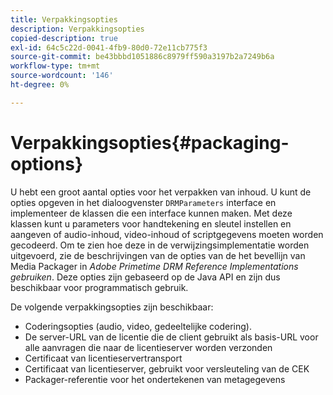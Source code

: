 ```yaml
---
title: Verpakkingsopties
description: Verpakkingsopties
copied-description: true
exl-id: 64c5c22d-0041-4fb9-80d0-72e11cb775f3
source-git-commit: be43bbbd1051886c8979ff590a3197b2a7249b6a
workflow-type: tm+mt
source-wordcount: '146'
ht-degree: 0%

---
```


# Verpakkingsopties{#packaging-options}

U hebt een groot aantal opties voor het verpakken van inhoud. U kunt de opties opgeven in het dialoogvenster `DRMParameters` interface en implementeer de klassen die een interface kunnen maken. Met deze klassen kunt u parameters voor handtekening en sleutel instellen en aangeven of audio-inhoud, video-inhoud of scriptgegevens moeten worden gecodeerd. Om te zien hoe deze in de verwijzingsimplementatie worden uitgevoerd, zie de beschrijvingen van de opties van de het bevellijn van Media Packager in *Adobe Primetime DRM Reference Implementations gebruiken*. Deze opties zijn gebaseerd op de Java API en zijn dus beschikbaar voor programmatisch gebruik.

De volgende verpakkingsopties zijn beschikbaar:

* Coderingsopties (audio, video, gedeeltelijke codering).
* De server-URL van de licentie die de client gebruikt als basis-URL voor alle aanvragen die naar de licentieserver worden verzonden
* Certificaat van licentieservertransport
* Certificaat van licentieserver, gebruikt voor versleuteling van de CEK
* Packager-referentie voor het ondertekenen van metagegevens

